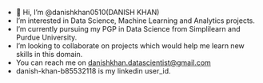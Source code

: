 - 👋 Hi, I’m @danishkhan0510(DANISH KHAN)
-  I’m interested in Data Science, Machine Learning and Analytics projects.
-  I’m currently pursuing my PGP in Data Science from Simplilearn and Purdue University.
-  I’m looking to collaborate on projects which would help me learn new skills in this domain.
-  You can reach me on danishkhan.datascientist@gmail.com
-  danish-khan-b85532118 is my linkedin user_id. 

<!---
danishkhan0510/danishkhan0510 is a ✨ special ✨ repository because its `README.md` (this file) appears on your GitHub profile.
You can click the Preview link to take a look at your changes.
--->
